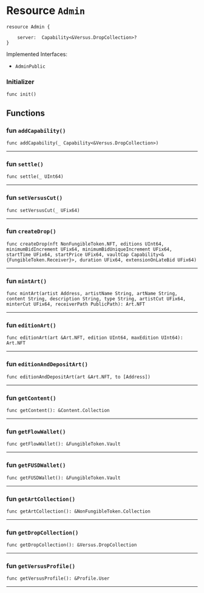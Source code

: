 # Resource `Admin`

```cadence
resource Admin {

    server:  Capability<&Versus.DropCollection>?
}
```


Implemented Interfaces:
  - `AdminPublic`


### Initializer

```cadence
func init()
```


## Functions

### fun `addCapability()`

```cadence
func addCapability(_ Capability<&Versus.DropCollection>)
```

---

### fun `settle()`

```cadence
func settle(_ UInt64)
```

---

### fun `setVersusCut()`

```cadence
func setVersusCut(_ UFix64)
```

---

### fun `createDrop()`

```cadence
func createDrop(nft NonFungibleToken.NFT, editions UInt64, minimumBidIncrement UFix64, minimumBidUniqueIncrement UFix64, startTime UFix64, startPrice UFix64, vaultCap Capability<&{FungibleToken.Receiver}>, duration UFix64, extensionOnLateBid UFix64)
```

---

### fun `mintArt()`

```cadence
func mintArt(artist Address, artistName String, artName String, content String, description String, type String, artistCut UFix64, minterCut UFix64, receiverPath PublicPath): Art.NFT
```

---

### fun `editionArt()`

```cadence
func editionArt(art &Art.NFT, edition UInt64, maxEdition UInt64): Art.NFT
```

---

### fun `editionAndDepositArt()`

```cadence
func editionAndDepositArt(art &Art.NFT, to [Address])
```

---

### fun `getContent()`

```cadence
func getContent(): &Content.Collection
```

---

### fun `getFlowWallet()`

```cadence
func getFlowWallet(): &FungibleToken.Vault
```

---

### fun `getFUSDWallet()`

```cadence
func getFUSDWallet(): &FungibleToken.Vault
```

---

### fun `getArtCollection()`

```cadence
func getArtCollection(): &NonFungibleToken.Collection
```

---

### fun `getDropCollection()`

```cadence
func getDropCollection(): &Versus.DropCollection
```

---

### fun `getVersusProfile()`

```cadence
func getVersusProfile(): &Profile.User
```

---
